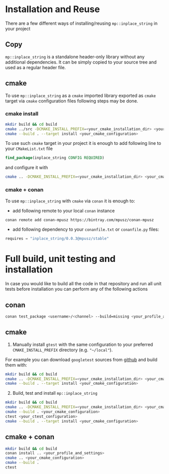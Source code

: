 # Installation and Reuse

There are a few different ways of installing/reusing `mp::inplace_string` in your project 

## Copy

`mp::inplace_string` is a standalone header-only library without any additional dependencies.
It can be simply copied to your source tree and used as a regular header file.

## cmake

To use `mp::inplace_string` as a `cmake` imported library exported as `cmake` target via `cmake`
configuration files following steps may be done.

### cmake install

```bash
mkdir build && cd build
cmake ../src -DCMAKE_INSTALL_PREFIX=<your_cmake_installation_dir> <your_cmake_configuration>
cmake --build . --target install <your_cmake_configuration>
```

To use such `cmake` target in your project it is enough to add following line to your `CMakeList.txt` file

```cmake
find_package(inplace_string CONFIG REQUIRED)
```

and configure it with

```bash
cmake .. -DCMAKE_INSTALL_PREFIX=<your_cmake_installation_dir> <your_cmake_configuration>
```

### cmake + conan

To use `mp::inplace_string` with `cmake` via `conan` it is enough to:
- add following remote to your local `conan` instance

```bash
conan remote add conan-mpusz https://bintray.com/mpusz/conan-mpusz
```

- add following dependency to your `conanfile.txt` or `conanfile.py` files:

```python
requires = "inplace_string/0.0.3@mpusz/stable"
```


# Full build, unit testing and installation

In case you would like to build all the code in that repository and run all unit tests before
installation you can perform any of the following actions

## conan

```bash
conan test_package <username>/<channel> --build=missing <your_profile_and_settings>
```

## cmake

1. Manually install `gtest` with the same configuration to your preferred `CMAKE_INSTALL_PREFIX`
directory (e.g. `"~/local"`).

For example you can download `googletest` sources from [github](https://github.com/google/googletest)
and build them with:

```bash
mkdir build && cd build
cmake .. -DCMAKE_INSTALL_PREFIX=<your_cmake_installation_dir> <your_cmake_configuration>
cmake --build . --target install <your_cmake_configuration>
```

2. Build, test and install `mp::inplace_string`

```bash
mkdir build && cd build
cmake .. -DCMAKE_INSTALL_PREFIX=<your_cmake_installation_dir> <your_cmake_configuration>
cmake --build . <your_cmake_configuration>
ctest <your_ctest_configuration>
cmake --build . --target install <your_cmake_configuration>
```

## cmake + conan

```bash
mkdir build && cd build
conan install .. <your_profile_and_settings>
cmake .. <your_cmake_configuration>
cmake --build .
ctest
```

